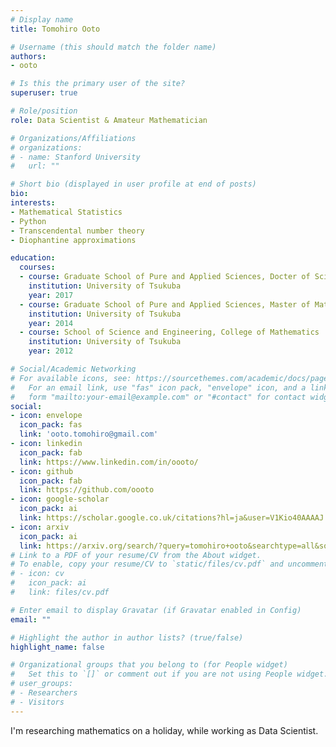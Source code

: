 ```yaml
---
# Display name
title: Tomohiro Ooto

# Username (this should match the folder name)
authors:
- ooto

# Is this the primary user of the site?
superuser: true

# Role/position
role: Data Scientist & Amateur Mathematician

# Organizations/Affiliations
# organizations:
# - name: Stanford University
#   url: ""

# Short bio (displayed in user profile at end of posts)
bio:
interests:
- Mathematical Statistics
- Python
- Transcendental number theory
- Diophantine approximations

education:
  courses:
  - course: Graduate School of Pure and Applied Sciences, Docter of Science
    institution: University of Tsukuba
    year: 2017
  - course: Graduate School of Pure and Applied Sciences, Master of Mathematics
    institution: University of Tsukuba
    year: 2014
  - course: School of Science and Engineering, College of Mathematics
    institution: University of Tsukuba
    year: 2012

# Social/Academic Networking
# For available icons, see: https://sourcethemes.com/academic/docs/page-builder/#icons
#   For an email link, use "fas" icon pack, "envelope" icon, and a link in the
#   form "mailto:your-email@example.com" or "#contact" for contact widget.
social:
- icon: envelope
  icon_pack: fas
  link: 'ooto.tomohiro@gmail.com'
- icon: linkedin
  icon_pack: fab
  link: https://www.linkedin.com/in/oooto/
- icon: github
  icon_pack: fab
  link: https://github.com/oooto
- icon: google-scholar
  icon_pack: ai
  link: https://scholar.google.co.uk/citations?hl=ja&user=V1Kio40AAAAJ
- icon: arxiv
  icon_pack: ai
  link: https://arxiv.org/search/?query=tomohiro+ooto&searchtype=all&source=header
# Link to a PDF of your resume/CV from the About widget.
# To enable, copy your resume/CV to `static/files/cv.pdf` and uncomment the lines below.
# - icon: cv
#   icon_pack: ai
#   link: files/cv.pdf

# Enter email to display Gravatar (if Gravatar enabled in Config)
email: ""

# Highlight the author in author lists? (true/false)
highlight_name: false

# Organizational groups that you belong to (for People widget)
#   Set this to `[]` or comment out if you are not using People widget.
# user_groups:
# - Researchers
# - Visitors
---
```


I'm researching mathematics on a holiday, while working as Data Scientist.